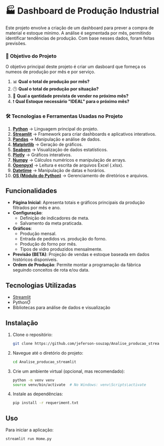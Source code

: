 # 🏭 Dashboard de Produção Industrial

Este projeto envolve a criação de um dashboard para prever a compra de material e estoque minimo.
A análise é segmentada por mês, permitindo identificar tendências de produção.
Com base nesses dados, foram feitas previsões.

### 🎯 Objetivo do Projeto

O objetivo principal deste projeto é criar um dasboard que forneça os numeos de produção por mês e por serviço.

1. 📊 **Qual o total de produção por mês?**
2. 🕒 **Qual o total de produção por situação?**
3. 🔮 **Qual a qantidade prevista de vender no próximo mês?**
4. ❗ **Qual Estoque necessário "IDEAL" para o próximo mês?**

### **🛠️ Tecnologias e Ferramentas Usadas no Projeto**  

1. **[Python](https://www.python.org/)** → Linguagem principal do projeto.  
2. **[Streamlit](https://streamlit.io/)** → Framework para criar dashboards e aplicativos interativos.  
3. **[Pandas](https://pandas.pydata.org/)** → Manipulação e análise de dados.  
4. **[Matplotlib](https://matplotlib.org/)** → Geração de gráficos.  
5. **[Seaborn](https://seaborn.pydata.org/)** → Visualização de dados estatísticos.  
6. **[Plotly](https://plotly.com/python/)** → Gráficos interativos.  
7. **[Numpy](https://numpy.org/)** → Cálculos numéricos e manipulação de arrays.  
8. **[Openpyxl](https://openpyxl.readthedocs.io/)** → Leitura e escrita de arquivos Excel (.xlsx).  
9. **[Datetime](https://docs.python.org/3/library/datetime.html)** → Manipulação de datas e horários.  
10. **[OS (Módulo do Python)](https://docs.python.org/3/library/os.html)** → Gerenciamento de diretórios e arquivos.  

## Funcionalidades

- **Página Inicial**: Apresenta totais e gráficos principais da produção filtrados por mês e ano.
- **Configuração**:
  - Definição de indicadores de meta.
  - Salvamento da meta praticada.
- **Gráficos**:
  - Produção mensal.
  - Entrada de pedidos vs. produção do forno.
  - Produção do forno por mês.
  - Tipos de vidro produzidos mensalmente.
- **Previsão (BETA)**: Projeção de vendas e estoque baseada em dados históricos disponíveis.
- **Ordem de Produção**: Permite montar a programação da fábrica seguindo conceitos de rota e/ou data.

## Tecnologias Utilizadas

- [Streamlit](https://streamlit.io/)
- Python
- Bibliotecas para análise de dados e visualização

## Instalação

1. Clone o repositório:

   ```bash
   git clone https://github.com/jeferson-souzap/Analise_producao_streamlit.git
   ```

2. Navegue até o diretório do projeto:

   ```bash
   cd Analise_producao_streamlit
   ```

3. Crie um ambiente virtual (opcional, mas recomendado):

   ```bash
   python -m venv venv
   source venv/bin/activate  # No Windows: venv\Scripts\activate
   ```

4. Instale as dependências:

   ```bash
   pip install -r requeriment.txt
   ```

## Uso

Para iniciar a aplicação:

```bash
streamlit run Home.py
```
